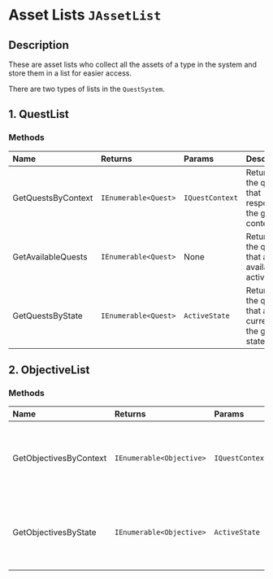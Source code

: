 # Asset Lists <span class='jdl-jstudios-general-lists'>`JAssetList`</span>

## Description
These are asset lists who collect all the assets of a type in the system and store them in a list for easier access.<br>

There are two types of lists in the `QuestSystem`.<br>

## 1. QuestList

### Methods

| Name | Returns | Params | Description
|:--- |:---|:--- |:--- |
| GetQuestsByContext | <span class='jdl-questsystem-quests-quest'>`IEnumerable<Quest>`</span> | <span class='jdl-questsystem-questcontexts-questcontext'>`IQuestContext`</span> | Returns all the quests that respond to the given context |
| GetAvailableQuests | <span class='jdl-questsystem-quests-quest'>`IEnumerable<Quest>`</span> | None | Returns all the quests that are available to activate. |
| GetQuestsByState | <span class='jdl-questsystem-quests-quest'>`IEnumerable<Quest>`</span> | <span class='jdl-questsystem-models-activestate'>`ActiveState`</span> | Returns all the quests that are currently in the given state |

## 2. ObjectiveList

### Methods

| Name | Returns | Params | Description
|:--- |:---|:--- |:--- |
| GetObjectivesByContext | <span class='jdl-questsystem-objectives-objective'>`IEnumerable<Objective>`</span> | <span class='jdl-questsystem-questcontexts-questcontext'>`IQuestContext`</span> | Returns all the objectives that respond to the given context |
| GetObjectivesByState | <span class='jdl-questsystem-objectives-objective'>`IEnumerable<Objective>`</span> | <span class='jdl-questsystem-models-activestate'>`ActiveState`</span> | Returns all the objectives that are currently in the given state |
